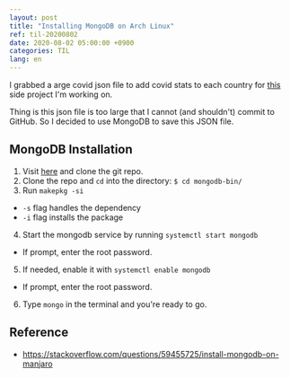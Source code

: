 ```yaml
---
layout: post
title: "Installing MongoDB on Arch Linux"
ref: til-20200802
date: 2020-08-02 05:00:00 +0900
categories: TIL
lang: en
---
```


I grabbed a arge covid json file to add covid stats to each country for [this](https://github.com/jioneeu/countries-directory) side project I'm working on.

Thing is this json file is too large that I cannot (and shouldn't) commit to GitHub. So I decided to use MongoDB to save this JSON file.

## MongoDB Installation

1. Visit [here](https://aur.archlinux.org/packages/mongodb-bin/) and clone the git repo.
2. Clone the repo and `cd` into the directory: `$ cd mongodb-bin/`
3. Run `makepkg -si`
  + `-s` flag handles the dependency
  + `-i` flag installs the package
4. Start the mongodb service by running `systemctl start mongodb`
  + If prompt, enter the root password.
5. If needed, enable it with `systemctl enable mongodb`
  + If prompt, enter the root password.
6. Type `mongo` in the terminal and you're ready to go.

## Reference
- https://stackoverflow.com/questions/59455725/install-mongodb-on-manjaro
